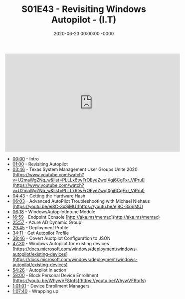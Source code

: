 ﻿---
layout: post
title: "S01E43 - Revisiting Windows Autopilot - (I.T)"
date: 2020-06-23 00:00:00 -0000
categories:
---

<iframe loading="lazy" width="560" height="315" src="https://www.youtube.com/embed/F409dff2eo4" title="YouTube video player" frameborder="0" allow="accelerometer; autoplay; clipboard-write; encrypted-media; gyroscope; picture-in-picture" allowfullscreen></iframe>

* [00:00](https://www.youtube.com/watch?v=F409dff2eo4&t=0s) - Intro
* [01:00](https://www.youtube.com/watch?v=F409dff2eo4&t=60s) - Revisiting Autopilot
* [03:46](https://www.youtube.com/watch?v=F409dff2eo4&t=226s) - Texas System Management User Groups Unite 2020
[https://www.youtube.com/watch?v=U2maWgZNq_w&list=PLLLx6twFrOEyeZwqlXgj6CgFxr_ViPruI](https://www.youtube.com/watch?v=U2maWgZNq_w&list=PLLLx6twFrOEyeZwqlXgj6CgFxr_ViPruI)
* [04:43](https://www.youtube.com/watch?v=F409dff2eo4&t=283s) - Getting the Hardware Hash
* [06:03](https://www.youtube.com/watch?v=F409dff2eo4&t=363s) - Advanced AutoPilot Troubleshooting with Michael Niehaus
[https://youtu.be/ej8C-3xSjMU](https://youtu.be/ej8C-3xSjMU)
* [06:18](https://www.youtube.com/watch?v=F409dff2eo4&t=378s) - WindowsAutopilotIntune Module
* [16:59](https://www.youtube.com/watch?v=F409dff2eo4&t=1019s) - Endpoint Console
[http://aka.ms/memac](http://aka.ms/memac)
* [25:57](https://www.youtube.com/watch?v=F409dff2eo4&t=1557s) - Azure AD Dynamic Group
* [29:45](https://www.youtube.com/watch?v=F409dff2eo4&t=1785s) - Deployment Profile
* [34:11](https://www.youtube.com/watch?v=F409dff2eo4&t=2051s) - Get Autopilot Profile
* [38:46](https://www.youtube.com/watch?v=F409dff2eo4&t=2326s) - Covert Auotpilot Configuration to JSON
* [47:30](https://www.youtube.com/watch?v=F409dff2eo4&t=2850s) - Windows Autopilot for existing devices
[https://docs.microsoft.com/windows/deployment/windows-autopilot/existing-devices](https://docs.microsoft.com/windows/deployment/windows-autopilot/existing-devices)
* [54:26](https://www.youtube.com/watch?v=F409dff2eo4&t=3266s) - Autopilot in action
* [58:00](https://www.youtube.com/watch?v=F409dff2eo4&t=3480s) - Block Personal Device Enrollment
[https://youtu.be/WhywVF8tqfs](https://youtu.be/WhywVF8tqfs)
* [1:01:01](https://www.youtube.com/watch?v=F409dff2eo4&t=121s) - Device Enrollment Managers
* [1:07:40](https://www.youtube.com/watch?v=F409dff2eo4&t=520s) - Wrapping up


